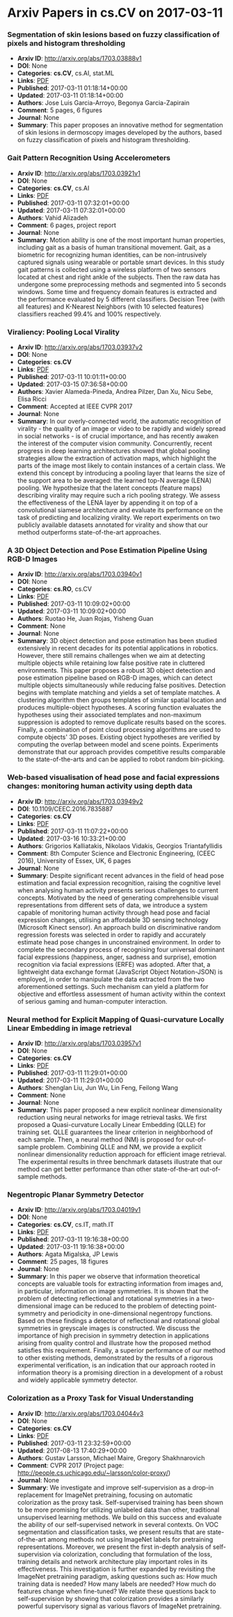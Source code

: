 # Arxiv Papers in cs.CV on 2017-03-11
### Segmentation of skin lesions based on fuzzy classification of pixels and histogram thresholding
- **Arxiv ID**: http://arxiv.org/abs/1703.03888v1
- **DOI**: None
- **Categories**: **cs.CV**, cs.AI, stat.ML
- **Links**: [PDF](http://arxiv.org/pdf/1703.03888v1)
- **Published**: 2017-03-11 01:18:14+00:00
- **Updated**: 2017-03-11 01:18:14+00:00
- **Authors**: Jose Luis Garcia-Arroyo, Begonya Garcia-Zapirain
- **Comment**: 5 pages, 6 figures
- **Journal**: None
- **Summary**: This paper proposes an innovative method for segmentation of skin lesions in dermoscopy images developed by the authors, based on fuzzy classification of pixels and histogram thresholding.



### Gait Pattern Recognition Using Accelerometers
- **Arxiv ID**: http://arxiv.org/abs/1703.03921v1
- **DOI**: None
- **Categories**: **cs.CV**, cs.AI
- **Links**: [PDF](http://arxiv.org/pdf/1703.03921v1)
- **Published**: 2017-03-11 07:32:01+00:00
- **Updated**: 2017-03-11 07:32:01+00:00
- **Authors**: Vahid Alizadeh
- **Comment**: 6 pages, project report
- **Journal**: None
- **Summary**: Motion ability is one of the most important human properties, including gait as a basis of human transitional movement. Gait, as a biometric for recognizing human identities, can be non-intrusively captured signals using wearable or portable smart devices. In this study gait patterns is collected using a wireless platform of two sensors located at chest and right ankle of the subjects. Then the raw data has undergone some preprocessing methods and segmented into 5 seconds windows. Some time and frequency domain features is extracted and the performance evaluated by 5 different classifiers. Decision Tree (with all features) and K-Nearest Neighbors (with 10 selected features) classifiers reached 99.4% and 100% respectively.



### Viraliency: Pooling Local Virality
- **Arxiv ID**: http://arxiv.org/abs/1703.03937v2
- **DOI**: None
- **Categories**: **cs.CV**
- **Links**: [PDF](http://arxiv.org/pdf/1703.03937v2)
- **Published**: 2017-03-11 10:01:11+00:00
- **Updated**: 2017-03-15 07:36:58+00:00
- **Authors**: Xavier Alameda-Pineda, Andrea Pilzer, Dan Xu, Nicu Sebe, Elisa Ricci
- **Comment**: Accepted at IEEE CVPR 2017
- **Journal**: None
- **Summary**: In our overly-connected world, the automatic recognition of virality - the quality of an image or video to be rapidly and widely spread in social networks - is of crucial importance, and has recently awaken the interest of the computer vision community. Concurrently, recent progress in deep learning architectures showed that global pooling strategies allow the extraction of activation maps, which highlight the parts of the image most likely to contain instances of a certain class. We extend this concept by introducing a pooling layer that learns the size of the support area to be averaged: the learned top-N average (LENA) pooling. We hypothesize that the latent concepts (feature maps) describing virality may require such a rich pooling strategy. We assess the effectiveness of the LENA layer by appending it on top of a convolutional siamese architecture and evaluate its performance on the task of predicting and localizing virality. We report experiments on two publicly available datasets annotated for virality and show that our method outperforms state-of-the-art approaches.



### A 3D Object Detection and Pose Estimation Pipeline Using RGB-D Images
- **Arxiv ID**: http://arxiv.org/abs/1703.03940v1
- **DOI**: None
- **Categories**: **cs.RO**, cs.CV
- **Links**: [PDF](http://arxiv.org/pdf/1703.03940v1)
- **Published**: 2017-03-11 10:09:02+00:00
- **Updated**: 2017-03-11 10:09:02+00:00
- **Authors**: Ruotao He, Juan Rojas, Yisheng Guan
- **Comment**: None
- **Journal**: None
- **Summary**: 3D object detection and pose estimation has been studied extensively in recent decades for its potential applications in robotics. However, there still remains challenges when we aim at detecting multiple objects while retaining low false positive rate in cluttered environments. This paper proposes a robust 3D object detection and pose estimation pipeline based on RGB-D images, which can detect multiple objects simultaneously while reducing false positives. Detection begins with template matching and yields a set of template matches. A clustering algorithm then groups templates of similar spatial location and produces multiple-object hypotheses. A scoring function evaluates the hypotheses using their associated templates and non-maximum suppression is adopted to remove duplicate results based on the scores. Finally, a combination of point cloud processing algorithms are used to compute objects' 3D poses. Existing object hypotheses are verified by computing the overlap between model and scene points. Experiments demonstrate that our approach provides competitive results comparable to the state-of-the-arts and can be applied to robot random bin-picking.



### Web-based visualisation of head pose and facial expressions changes: monitoring human activity using depth data
- **Arxiv ID**: http://arxiv.org/abs/1703.03949v2
- **DOI**: 10.1109/CEEC.2016.7835887
- **Categories**: **cs.CV**
- **Links**: [PDF](http://arxiv.org/pdf/1703.03949v2)
- **Published**: 2017-03-11 11:07:22+00:00
- **Updated**: 2017-03-16 10:33:21+00:00
- **Authors**: Grigorios Kalliatakis, Nikolaos Vidakis, Georgios Triantafyllidis
- **Comment**: 8th Computer Science and Electronic Engineering, (CEEC 2016),
  University of Essex, UK, 6 pages
- **Journal**: None
- **Summary**: Despite significant recent advances in the field of head pose estimation and facial expression recognition, raising the cognitive level when analysing human activity presents serious challenges to current concepts. Motivated by the need of generating comprehensible visual representations from different sets of data, we introduce a system capable of monitoring human activity through head pose and facial expression changes, utilising an affordable 3D sensing technology (Microsoft Kinect sensor). An approach build on discriminative random regression forests was selected in order to rapidly and accurately estimate head pose changes in unconstrained environment. In order to complete the secondary process of recognising four universal dominant facial expressions (happiness, anger, sadness and surprise), emotion recognition via facial expressions (ERFE) was adopted. After that, a lightweight data exchange format (JavaScript Object Notation-JSON) is employed, in order to manipulate the data extracted from the two aforementioned settings. Such mechanism can yield a platform for objective and effortless assessment of human activity within the context of serious gaming and human-computer interaction.



### Neural method for Explicit Mapping of Quasi-curvature Locally Linear Embedding in image retrieval
- **Arxiv ID**: http://arxiv.org/abs/1703.03957v1
- **DOI**: None
- **Categories**: **cs.CV**
- **Links**: [PDF](http://arxiv.org/pdf/1703.03957v1)
- **Published**: 2017-03-11 11:29:01+00:00
- **Updated**: 2017-03-11 11:29:01+00:00
- **Authors**: Shenglan Liu, Jun Wu, Lin Feng, Feilong Wang
- **Comment**: None
- **Journal**: None
- **Summary**: This paper proposed a new explicit nonlinear dimensionality reduction using neural networks for image retrieval tasks. We first proposed a Quasi-curvature Locally Linear Embedding (QLLE) for training set. QLLE guarantees the linear criterion in neighborhood of each sample. Then, a neural method (NM) is proposed for out-of-sample problem. Combining QLLE and NM, we provide a explicit nonlinear dimensionality reduction approach for efficient image retrieval. The experimental results in three benchmark datasets illustrate that our method can get better performance than other state-of-the-art out-of-sample methods.



### Negentropic Planar Symmetry Detector
- **Arxiv ID**: http://arxiv.org/abs/1703.04019v1
- **DOI**: None
- **Categories**: **cs.CV**, cs.IT, math.IT
- **Links**: [PDF](http://arxiv.org/pdf/1703.04019v1)
- **Published**: 2017-03-11 19:16:38+00:00
- **Updated**: 2017-03-11 19:16:38+00:00
- **Authors**: Agata Migalska, JP Lewis
- **Comment**: 25 pages, 18 figures
- **Journal**: None
- **Summary**: In this paper we observe that information theoretical concepts are valuable tools for extracting information from images and, in particular, information on image symmetries. It is shown that the problem of detecting reflectional and rotational symmetries in a two-dimensional image can be reduced to the problem of detecting point-symmetry and periodicity in one-dimensional negentropy functions. Based on these findings a detector of reflectional and rotational global symmetries in greyscale images is constructed. We discuss the importance of high precision in symmetry detection in applications arising from quality control and illustrate how the proposed method satisfies this requirement. Finally, a superior performance of our method to other existing methods, demonstrated by the results of a rigorous experimental verification, is an indication that our approach rooted in information theory is a promising direction in a development of a robust and widely applicable symmetry detector.



### Colorization as a Proxy Task for Visual Understanding
- **Arxiv ID**: http://arxiv.org/abs/1703.04044v3
- **DOI**: None
- **Categories**: **cs.CV**
- **Links**: [PDF](http://arxiv.org/pdf/1703.04044v3)
- **Published**: 2017-03-11 23:32:59+00:00
- **Updated**: 2017-08-13 17:40:29+00:00
- **Authors**: Gustav Larsson, Michael Maire, Gregory Shakhnarovich
- **Comment**: CVPR 2017 (Project page:
  http://people.cs.uchicago.edu/~larsson/color-proxy/)
- **Journal**: None
- **Summary**: We investigate and improve self-supervision as a drop-in replacement for ImageNet pretraining, focusing on automatic colorization as the proxy task. Self-supervised training has been shown to be more promising for utilizing unlabeled data than other, traditional unsupervised learning methods. We build on this success and evaluate the ability of our self-supervised network in several contexts. On VOC segmentation and classification tasks, we present results that are state-of-the-art among methods not using ImageNet labels for pretraining representations.   Moreover, we present the first in-depth analysis of self-supervision via colorization, concluding that formulation of the loss, training details and network architecture play important roles in its effectiveness. This investigation is further expanded by revisiting the ImageNet pretraining paradigm, asking questions such as: How much training data is needed? How many labels are needed? How much do features change when fine-tuned? We relate these questions back to self-supervision by showing that colorization provides a similarly powerful supervisory signal as various flavors of ImageNet pretraining.



